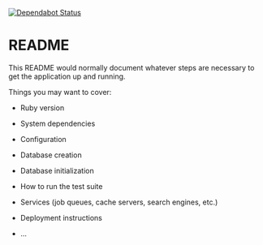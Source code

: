 [![Dependabot Status](https://api.dependabot.com/badges/status?host=github&repo=jonpulsifer/wishlist-rails)](https://dependabot.com)

# README

This README would normally document whatever steps are necessary to get the
application up and running.

Things you may want to cover:

* Ruby version

* System dependencies

* Configuration

* Database creation

* Database initialization

* How to run the test suite

* Services (job queues, cache servers, search engines, etc.)

* Deployment instructions

* ...
